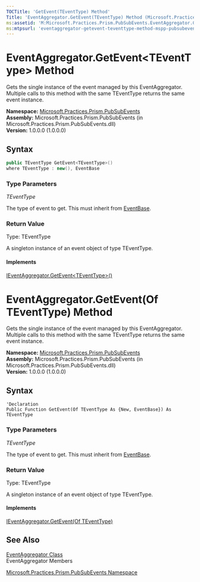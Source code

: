 ```yaml
---
TOCTitle: 'GetEvent(TEventType) Method'
Title: 'EventAggregator.GetEvent(TEventType) Method (Microsoft.Practices.Prism.PubSubEvents)'
ms:assetid: 'M:Microsoft.Practices.Prism.PubSubEvents.EventAggregator.GetEvent\`\`1'
ms:mtpsurl: 'eventaggregator-getevent-teventtype-method-mspp-pubsubevents.md'
---
```



# EventAggregator.GetEvent&lt;TEventType&gt; Method

 Gets the single instance of the event managed by this EventAggregator. Multiple calls to this method with the same TEventType returns the same event instance. 

**Namespace:** [Microsoft.Practices.Prism.PubSubEvents](/patterns-practices/reference/mspp-pubsubevents-namespace)  
**Assembly:** Microsoft.Practices.Prism.PubSubEvents (in Microsoft.Practices.Prism.PubSubEvents.dll)  
**Version:** 1.0.0.0 (1.0.0.0)

## Syntax

```C#
public TEventType GetEvent<TEventType>()
where TEventType : new(), EventBase
```

### Type Parameters

*TEventType*

The type of event to get. This must inherit from [EventBase](/patterns-practices/reference/eventbase-class-mspp-pubsubevents).

### Return Value

Type: TEventType

A singleton instance of an event object of type TEventType.

#### Implements

[IEventAggregator.GetEvent&lt;TEventType&gt;()](/patterns-practices/reference/ieventaggregator-getevent-teventtype-method-mspp-pubsubevents)

# EventAggregator.GetEvent(Of TEventType) Method 

 Gets the single instance of the event managed by this EventAggregator. Multiple calls to this method with the same TEventType returns the same event instance. 

**Namespace:** [Microsoft.Practices.Prism.PubSubEvents](/patterns-practices/reference/mspp-pubsubevents-namespace)  
**Assembly:** Microsoft.Practices.Prism.PubSubEvents (in Microsoft.Practices.Prism.PubSubEvents.dll)  
**Version:** 1.0.0.0 (1.0.0.0)

## Syntax

```VB   
'Declaration
Public Function GetEvent(Of TEventType As {New, EventBase}) As TEventType
```

### Type Parameters

*TEventType*

The type of event to get. This must inherit from [EventBase](/patterns-practices/reference/eventbase-class-mspp-pubsubevents).

### Return Value

Type: TEventType

A singleton instance of an event object of type TEventType.

#### Implements

[IEventAggregator.GetEvent(Of TEventType)](/patterns-practices/reference/ieventaggregator-getevent-teventtype-method-mspp-pubsubevents)

## See Also

[EventAggregator Class](/patterns-practices/reference/eventaggregator-class-mspp-pubsubevents)  
EventAggregator Members

[Microsoft.Practices.Prism.PubSubEvents Namespace](/patterns-practices/reference/mspp-pubsubevents-namespace)